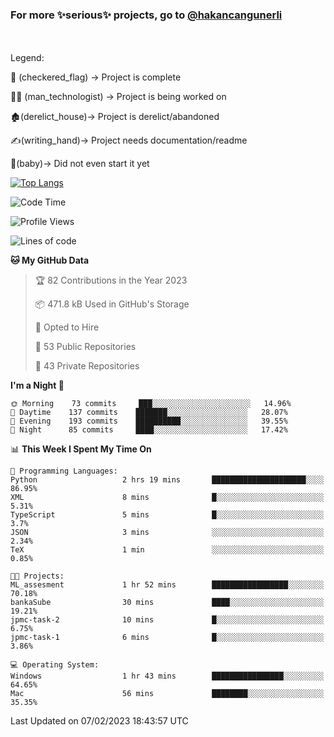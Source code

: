 ### For more ✨serious✨ projects, go to [@hakancangunerli](https://github.com/hakancangunerli)

<br>
<br>
Legend:

🏁 (checkered_flag) -> Project is complete

👨‍💻 (man_technologist)   -> Project is being worked on

🏚️(derelict_house)-> Project is derelict/abandoned

✍️(writing_hand)-> Project needs documentation/readme

👶(baby)-> Did not even start it yet

[![Top Langs](https://github-readme-stats.vercel.app/api/top-langs/?username=johngunerli&layout=compact&hide=tex,html,shell,assembly,C&langs_count=6&exclude_repo=2015-csharp)](https://github.com/anuraghazra/github-readme-stats)


<!--START_SECTION:waka-->
![Code Time](http://img.shields.io/badge/Code%20Time-384%20hrs%2029%20mins-blue)

![Profile Views](http://img.shields.io/badge/Profile%20Views-1-blue)

![Lines of code](https://img.shields.io/badge/From%20Hello%20World%20I%27ve%20Written--9%20Thousand%20lines%20of%20code-blue)

**🐱 My GitHub Data** 

> 🏆 82 Contributions in the Year 2023
 > 
> 📦 471.8 kB Used in GitHub's Storage 
 > 
> 💼 Opted to Hire
 > 
> 📜 53 Public Repositories 
 > 
> 🔑 43 Private Repositories  
 > 
**I'm a Night 🦉** 

```text
🌞 Morning    73 commits     ███░░░░░░░░░░░░░░░░░░░░░░   14.96% 
🌆 Daytime    137 commits    ███████░░░░░░░░░░░░░░░░░░   28.07% 
🌃 Evening    193 commits    ██████████░░░░░░░░░░░░░░░   39.55% 
🌙 Night      85 commits     ████░░░░░░░░░░░░░░░░░░░░░   17.42%

```


📊 **This Week I Spent My Time On** 

```text
💬 Programming Languages: 
Python                   2 hrs 19 mins       █████████████████████░░░░   86.95% 
XML                      8 mins              █░░░░░░░░░░░░░░░░░░░░░░░░   5.31% 
TypeScript               5 mins              █░░░░░░░░░░░░░░░░░░░░░░░░   3.7% 
JSON                     3 mins              ░░░░░░░░░░░░░░░░░░░░░░░░░   2.34% 
TeX                      1 min               ░░░░░░░░░░░░░░░░░░░░░░░░░   0.85%

🐱‍💻 Projects: 
ML_assesment             1 hr 52 mins        █████████████████░░░░░░░░   70.18% 
bankaSube                30 mins             ████░░░░░░░░░░░░░░░░░░░░░   19.21% 
jpmc-task-2              10 mins             █░░░░░░░░░░░░░░░░░░░░░░░░   6.75% 
jpmc-task-1              6 mins              █░░░░░░░░░░░░░░░░░░░░░░░░   3.86%

💻 Operating System: 
Windows                  1 hr 43 mins        ████████████████░░░░░░░░░   64.65% 
Mac                      56 mins             ████████░░░░░░░░░░░░░░░░░   35.35%

```


 Last Updated on 07/02/2023 18:43:57 UTC
<!--END_SECTION:waka-->


